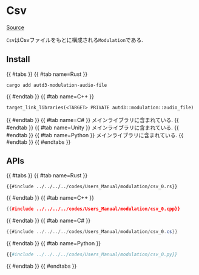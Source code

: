 # Csv
[Source](https://github.com/shinolab/autd3-rs/blob/v32.1.1/autd3-modulation-audio-file/src/csv.rs)

`Csv`はCsvファイルをもとに構成される`Modulation`である.

## Install

{{ #tabs }}
{{ #tab name=Rust }}
```shell
cargo add autd3-modulation-audio-file
```
{{ #endtab }}
{{ #tab name=C++ }}
```cpp,name=CMakeLists.txt
target_link_libraries(<TARGET> PRIVATE autd3::modulation::audio_file)
```
{{ #endtab }}
{{ #tab name=C# }}
メインライブラリに含まれている.
{{ #endtab }}
{{ #tab name=Unity }}
メインライブラリに含まれている.
{{ #endtab }}
{{ #tab name=Python }}
メインライブラリに含まれている.
{{ #endtab }}
{{ #endtabs }}

## APIs

{{ #tabs }}
{{ #tab name=Rust }}
```rust,edition2024
{{#include ../../../../codes/Users_Manual/modulation/csv_0.rs}}
```
{{ #endtab }}
{{ #tab name=C++ }}
```cpp
{{#include ../../../../codes/Users_Manual/modulation/csv_0.cpp}}
```
{{ #endtab }}
{{ #tab name=C# }}
```cs
{{#include ../../../../codes/Users_Manual/modulation/csv_0.cs}}
```
{{ #endtab }}
{{ #tab name=Python }}
```python
{{#include ../../../../codes/Users_Manual/modulation/csv_0.py}}
```
{{ #endtab }}
{{ #endtabs }}
